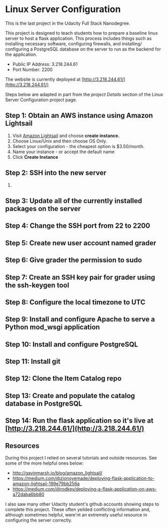 # Linux Server Configuration

This is the last project in the Udacity Full Stack Nanodegree. 

This project is designed to teach students how to prepare a baseline linux server to host a flask application. This process includes things such as installing necessary software, configuring firewalls, and installing/ configuring a PostgreSQL database on the server to run as the backend for the application. 

* Public IP Address: 3.218.244.61
* Port Number: 2200

The website is currently deployed at [http://3.218.244.61/](http://3.218.244.61/)

Steps below are adapted in part from the *project Details* section of the Linux Server Configuration project page. 

## Step 1: Obtain an AWS instance using Amazon Lightsail 

1. Visit [Amazon Lightsail](lightsail.aws.amazon.com) and choose **create instance.**
2. Choose Linux/Unix and then choose OS Only.
3. Select your configuration - the cheapest option is $3.50/month.
4. Name your instance - or accept the default name
4. Click **Create Instance**

## Step 2: SSH into the new server
1. 

## Step 3: Update all of the currently installed packages on the server

## Step 4: Change the SSH port from 22 to 2200

## Step 5: Create new user account named grader 

## Step 6: Give grader the permission to sudo

## Step 7: Create an SSH key pair for grader using the ssh-keygen tool

## Step 8: Configure the local timezone to UTC

## Step 9: Install and configure Apache to serve a Python mod_wsgi application

## Step 10: Install and configure PostgreSQL

## Step 11: Install git

## Step 12: Clone the Item Catalog repo

## Step 13: Create and populate the catalog database in PostgreSQL 

## Step 14: Run the flask application so it's live at [http://3.218.244.61/](http://3.218.244.61/)

## Resources

During this project I relied on several tutorials and outside resources. See some of the more helpful ones below:

* http://gavinmarsh.io/blog/amazon_lightsail/
* https://medium.com/@zionoyemade/deploying-flask-application-to-amazon-lightsail-199e79bb256a
* https://medium.com/@rodkey/deploying-a-flask-application-on-aws-a72daba6bb80

I also saw many other Udacity student's github accounts showing steps to complete this project. These often yeilded conflicting information and, although sometimes helpful, were'nt an extremely useful resource in configuring the server correctly. 
